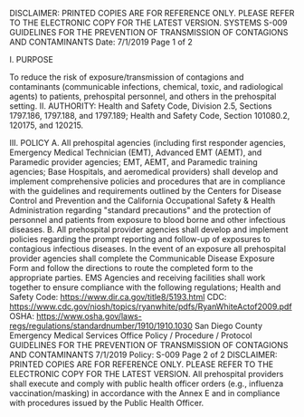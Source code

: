 DISCLAIMER: PRINTED COPIES ARE FOR REFERENCE ONLY. PLEASE REFER TO THE ELECTRONIC COPY FOR THE LATEST VERSION.
SYSTEMS S-009
GUIDELINES FOR THE PREVENTION OF
TRANSMISSION OF CONTAGIONS AND
CONTAMINANTS
Date: 7/1/2019 Page 1 of 2

I. PURPOSE

To reduce the risk of exposure/transmission of contagions and contaminants (communicable
infections, chemical, toxic, and radiological agents) to patients, prehospital personnel, and others
in the prehospital setting.
II. AUTHORITY: Health and Safety Code, Division 2.5, Sections 1797.186, 1797.188, and
1797.189; Health and Safety Code, Section 101080.2, 120175, and 120215.

III. POLICY
A. All prehospital agencies (including first responder agencies, Emergency Medical Technician
(EMT), Advanced EMT (AEMT), and Paramedic provider agencies; EMT, AEMT, and
Paramedic training agencies; Base Hospitals, and aeromedical providers) shall develop and
implement comprehensive policies and procedures that are in compliance with the guidelines
and requirements outlined by the Centers for Disease Control and Prevention and the
California Occupational Safety & Health Administration regarding "standard precautions" and
the protection of personnel and patients from exposure to blood borne and other infectious
diseases.
B. All prehospital provider agencies shall develop and implement policies regarding the prompt
reporting and follow-up of exposures to contagious infectious diseases. In the event of an
exposure all prehospital provider agencies shall complete the Communicable Disease
Exposure Form and follow the directions to route the completed form to the appropriate
parties. EMS Agencies and receiving facilities shall work together to ensure compliance with
the following regulations;
Health and Safety Code: https://www.dir.ca.gov/title8/5193.html
CDC: https://www.cdc.gov/niosh/topics/ryanwhite/pdfs/RyanWhiteActof2009.pdf
OSHA: https://www.osha.gov/laws-regs/regulations/standardnumber/1910/1910.1030
San Diego County Emergency Medical Services Office
Policy / Procedure / Protocol
GUIDELINES FOR THE PREVENTION OF TRANSMISSION OF CONTAGIONS AND CONTAMINANTS 7/1/2019
Policy: S-009 Page 2 of 2
DISCLAIMER: PRINTED COPIES ARE FOR REFERENCE ONLY. PLEASE REFER TO THE ELECTRONIC COPY FOR THE LATEST VERSION.
All prehospital providers shall execute and comply with public health officer orders
(e.g., influenza vaccination/masking) in accordance with the Annex E and in
compliance with procedures issued by the Public Health Officer.

